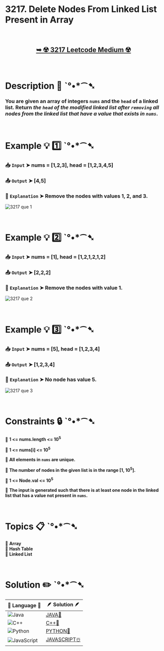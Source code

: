 # 3217. Delete Nodes From Linked List Present in Array

</br>

<h2 align="center"> 

<a href="https://leetcode.com/problems/delete-nodes-from-linked-list-present-in-array/description/?envType=daily-question&envId=2024-09-06"><strong>➥ ☢️ 3217 Leetcode Medium ☢️ </strong></a>
</h2>

</br>

# Description 📜 ˋ°•*⁀➷

### You are given an array of integers `nums` and the `head` of a linked list. Return *the `head` of the modified linked list after `removing` all nodes from the linked list that have a value that exists in `nums`*.

</br>

# Example 💡 1️⃣ ˋ°•*⁀➷

  ### 📥 `Input`  ➤  nums = [1,2,3], head = [1,2,3,4,5]

  ### 📤 `Output`  ➤ [4,5]

  ### 🔦 `Explanation`  ➤ Remove the nodes with values 1, 2, and 3.

![3217 que 1](https://github.com/user-attachments/assets/8ad7cc36-125f-4f29-b28f-3b8d7b109a1c)

</br>

# Example 💡 2️⃣ ˋ°•*⁀➷

  ### 📥 `Input` ➤ nums = [1], head = [1,2,1,2,1,2]

  ### 📤 `Output`  ➤ [2,2,2]

  ### 🔦 `Explanation` ➤ Remove the nodes with value 1.

![3217 que 2](https://github.com/user-attachments/assets/d9acb212-3ea3-403c-b64c-2d9c7fa320f1)

</br>

# Example 💡 3️⃣ ˋ°•*⁀➷

  ### 📥 `Input` ➤ nums = [5], head = [1,2,3,4]

  ### 📤 `Output`  ➤  [1,2,3,4]

  ### 🔦 `Explanation`  ➤ No node has value 5.

![3217 que 3](https://github.com/user-attachments/assets/27003080-d00a-4efe-ab69-9f11270630d4)

</br>

# Constraints 🔒 ˋ°•*⁀➷

🔹 **1 <= nums.length <= 10<sup>5</sup>** </br>

🔹 **1 <= nums[i] <= 10<sup>5</sup>** </br>

🔹 **All elements in `nums` are unique.** </br>

🔹 **The number of nodes in the given list is in the range [1, 10<sup>5</sup>].** </br>

🔹 **1 <= Node.val <= 10<sup>5</sup>** </br>

🔹 **The input is generated such that there is at least one node in the linked list that has a value not present in `nums`.** </br>

</br>

# Topics 📋 ˋ°•*⁀➷

🔸 **Array**  </br>
🔸 **Hash Table**  </br>
🔸 **Linked List**  </br>

</br>

# Solution ✏️ ˋ°•*⁀➷

| 📒 Language 📒  | 🪶 Solution 🪶 |
| ------------- | ------------- |
|  ![Java](https://img.shields.io/badge/java-%23ED8B00.svg?style=for-the-badge&logo=openjdk&logoColor=white)  | [JAVA🍁](https://github.com/Prakhar-002/LEETCODE/blob/main/%F0%9F%93%9C%20Daily%20Challange%20%F0%9F%92%A1/09%20September%20%F0%9F%8D%82%202024/06%20-%2009%20-%202024%20---%203217.%20Delete%20Nodes%20From%20Linked%20List%20Present%20in%20Array%20%E2%98%83%EF%B8%8F%20%F0%9F%8D%81%20%F0%9F%8D%B0%20%F0%9F%8E%B2/%F0%9F%8D%81JAVA-3217-DeleteNodesFromLinkedListPresentInArray.java) |
|  ![C++](https://img.shields.io/badge/c++-%2300599C.svg?style=for-the-badge&logo=c%2B%2B&logoColor=white)  | [C++🎲](https://github.com/Prakhar-002/LEETCODE/blob/main/%F0%9F%93%9C%20Daily%20Challange%20%F0%9F%92%A1/09%20September%20%F0%9F%8D%82%202024/06%20-%2009%20-%202024%20---%203217.%20Delete%20Nodes%20From%20Linked%20List%20Present%20in%20Array%20%E2%98%83%EF%B8%8F%20%F0%9F%8D%81%20%F0%9F%8D%B0%20%F0%9F%8E%B2/%F0%9F%8E%B2CPP-3217-DeleteNodesFromLinkedListPresentInArray.cpp)  |
|  ![Python](https://img.shields.io/badge/python-3670A0?style=for-the-badge&logo=python&logoColor=ffdd54)    | [PYTHON🍰](https://github.com/Prakhar-002/LEETCODE/blob/main/%F0%9F%93%9C%20Daily%20Challange%20%F0%9F%92%A1/09%20September%20%F0%9F%8D%82%202024/06%20-%2009%20-%202024%20---%203217.%20Delete%20Nodes%20From%20Linked%20List%20Present%20in%20Array%20%E2%98%83%EF%B8%8F%20%F0%9F%8D%81%20%F0%9F%8D%B0%20%F0%9F%8E%B2/%F0%9F%8D%B0PYTHON-3217-DeleteNodesFromLinkedListPresentInArray.py) |
| ![JavaScript](https://img.shields.io/badge/javascript-%23323330.svg?style=for-the-badge&logo=javascript&logoColor=%23F7DF1E)   | [JAVASCRIPT☃️](https://github.com/Prakhar-002/LEETCODE/blob/main/%F0%9F%93%9C%20Daily%20Challange%20%F0%9F%92%A1/09%20September%20%F0%9F%8D%82%202024/06%20-%2009%20-%202024%20---%203217.%20Delete%20Nodes%20From%20Linked%20List%20Present%20in%20Array%20%E2%98%83%EF%B8%8F%20%F0%9F%8D%81%20%F0%9F%8D%B0%20%F0%9F%8E%B2/%E2%98%83%EF%B8%8FJAVASCRIPT-3217-DeleteNodesFromLinkedListPresentInArray.js) |
